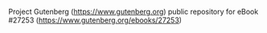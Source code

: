 Project Gutenberg (https://www.gutenberg.org) public repository for eBook #27253 (https://www.gutenberg.org/ebooks/27253)
